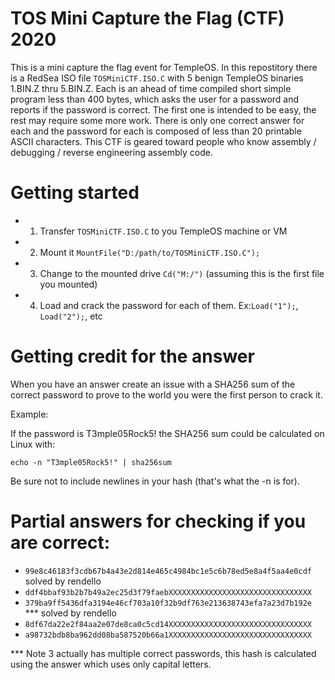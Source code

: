 # TOS Mini Capture the Flag (CTF) 2020

This is a mini capture the flag event for TempleOS.  In this repostitory there is a RedSea ISO file ```TOSMiniCTF.ISO.C``` with 5 benign TempleOS binaries 1.BIN.Z thru 5.BIN.Z.  Each is an ahead of time compiled short simple program less than 400 bytes, which asks the user for a password and reports if the password is correct.  The first one is intended to be easy, the rest may require some more work.  There is only one correct answer for each and the password for each is composed of less than 20 printable ASCII characters.  This CTF is geared toward people who know assembly / debugging / reverse engineering assembly code.

# Getting started

- 1) Transfer ```TOSMiniCTF.ISO.C``` to you TempleOS machine or VM
- 2) Mount it  ```MountFile("D:/path/to/TOSMiniCTF.ISO.C");```
- 3) Change to the mounted drive ```Cd("M:/")``` (assuming this is the first file you mounted)
- 4) Load and crack the password for each of them.  Ex:```Load("1");```, ```Load("2");```, etc

# Getting credit for the answer

When you have an answer create an issue with a SHA256 sum of the correct password to prove to the world you were the first person to crack it.

Example: 

If the password is T3mple05Rock5! the SHA256 sum could be calculated on Linux with:

```echo -n "T3mple05Rock5!" | sha256sum```

Be sure not to include newlines in your hash (that's what the -n is for).

# Partial answers for checking if you are correct:

- ```99e8c46183f3cdb67b4a43e2d814e465c4984bc1e5c6b78ed5e8a4f5aa4e0cdf```  solved by rendello
- ```ddf4bbaf93b2b7b49a2ec25d3f79faebXXXXXXXXXXXXXXXXXXXXXXXXXXXXXXXX```
- ```379ba9ff5436dfa3194e46cf703a10f32b9df763e213638743efa7a23d7b192e``` *** solved by rendello
- ```8df67da22e2f84aa2e07de8ca0c5cd14XXXXXXXXXXXXXXXXXXXXXXXXXXXXXXXX```
- ```a98732bdb8ba962dd08ba587520b66a1XXXXXXXXXXXXXXXXXXXXXXXXXXXXXXXX```

*** Note 3 actually has multiple correct passwords, this hash is calculated using the answer which uses only capital letters.

